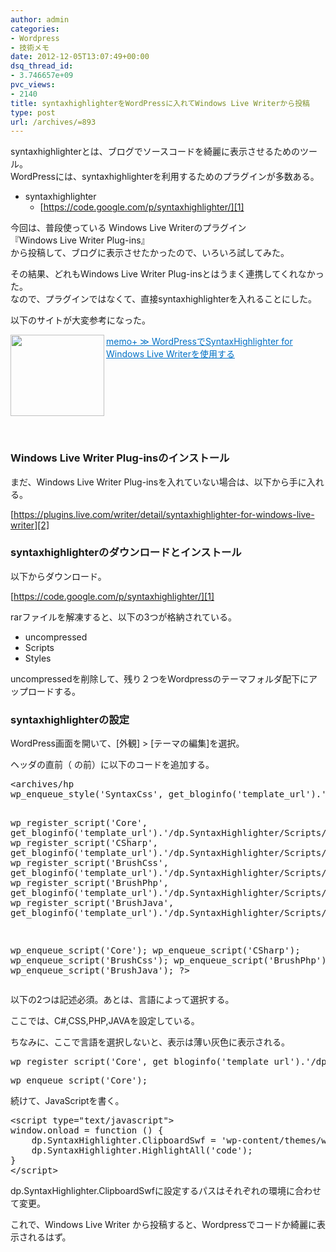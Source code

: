 ```yaml
---
author: admin
categories:
- Wordpress
- 技術メモ
date: 2012-12-05T13:07:49+00:00
dsq_thread_id:
- 3.746657e+09
pvc_views:
- 2140
title: syntaxhighlighterをWordPressに入れてWindows Live Writerから投稿
type: post
url: /archives/=893
---
```


syntaxhighlighterとは、ブログでソースコードを綺麗に表示させるためのツール。   
WordPressには、syntaxhighlighterを利用するためのプラグインが多数ある。

  * syntaxhighlighter 
      * [https://code.google.com/p/syntaxhighlighter/][1] 

今回は、普段使っている Windows Live Writerのプラグイン   
『Windows Live Writer Plug-ins』   
から投稿して、ブログに表示させたかったので、いろいろ試してみた。

その結果、どれもWindows Live Writer Plug-insとはうまく連携してくれなかった。   
なので、プラグインではなくて、直接syntaxhighlighterを入れることにした。

以下のサイトが大変参考になった。

<a href="https://cre.main.jp/wp/archives/454" target="_blank"><img class="alignleft" border="0" alt="" align="left" src="https://capture.heartrails.com/150x130/shadow?https://cre.main.jp/wp/archives/454" width="150" height="130" /></a> <a style="color: #0070c5" href="https://cre.main.jp/wp/archives/454" target="_blank">memo+ ≫ WordPressでSyntaxHighlighter for Windows Live Writerを使用する</a>    <img border="0" alt="" src="https://b.hatena.ne.jp/entry/image/https://cre.main.jp/wp/archives/454" />  <br style="clear: both" />

&#160;

### Windows Live Writer Plug-insのインストール

まだ、Windows Live Writer Plug-insを入れていない場合は、以下から手に入れる。

[https://plugins.live.com/writer/detail/syntaxhighlighter-for-windows-live-writer][2]

### syntaxhighlighterのダウンロードとインストール

以下からダウンロード。

[https://code.google.com/p/syntaxhighlighter/][1]

rarファイルを解凍すると、以下の3つが格納されている。

  * uncompressed
  * Scripts
  * Styles

uncompressedを削除して、残り２つをWordpressのテーマフォルダ配下にアップロードする。

### syntaxhighlighterの設定

WordPress画面を開いて、[外観] > [テーマの編集]を選択。

ヘッダの直前（ </head>の前）に以下のコードを追加する。

<div style="padding-bottom: 0px; margin: 0px; padding-left: 0px; padding-right: 0px; display: inline; float: none; padding-top: 0px" id="scid:812469c5-0cb0-4c63-8c15-c81123a09de7:42befccb-2636-40cd-a3ef-f61b821093ce" class="wlWriterEditableSmartContent">
  <pre name="code" class="php">&lt;archives/hp
wp_enqueue_style('SyntaxCss', get_bloginfo('template_url').'/dp.SyntaxHighlighter/Styles/SyntaxHighlighter.css');
 
wp_register_script('Core', get_bloginfo('template_url').'/dp.SyntaxHighlighter/Scripts/shCore.js');
wp_register_script('CSharp', get_bloginfo('template_url').'/dp.SyntaxHighlighter/Scripts/shBrushCSharp.js');
wp_register_script('BrushCss', get_bloginfo('template_url').'/dp.SyntaxHighlighter/Scripts/shBrushCss.js');
wp_register_script('BrushPhp', get_bloginfo('template_url').'/dp.SyntaxHighlighter/Scripts/shBrushPhp.js');
wp_register_script('BrushJava', get_bloginfo('template_url').'/dp.SyntaxHighlighter/Scripts/shBrushJava.js');
 
wp_enqueue_script('Core');
wp_enqueue_script('CSharp');
wp_enqueue_script('BrushCss');
wp_enqueue_script('BrushPhp');
wp_enqueue_script('BrushJava');
?&gt;
</pre>
</div>

以下の2つは記述必須。あとは、言語によって選択する。
    
  
ここでは、C#,CSS,PHP,JAVAを設定している。

ちなみに、ここで言語を選択しないと、表示は薄い灰色に表示される。

<div style="padding-bottom: 0px; margin: 0px; padding-left: 0px; padding-right: 0px; display: inline; float: none; padding-top: 0px" id="scid:812469c5-0cb0-4c63-8c15-c81123a09de7:877bf046-b73b-4742-89e9-846c3d9d5d12" class="wlWriterEditableSmartContent">
  <pre name="code" class="php">wp_register_script('Core', get_bloginfo('template_url').'/dp.SyntaxHighlighter/Scripts/shCore.js');</pre>
</div>

<div style="padding-bottom: 0px; margin: 0px; padding-left: 0px; padding-right: 0px; display: inline; float: none; padding-top: 0px" id="scid:812469c5-0cb0-4c63-8c15-c81123a09de7:2b893b21-d66c-4589-bc83-3097bbffef59" class="wlWriterEditableSmartContent">
  <pre name="code" class="php">wp_enqueue_script('Core');</pre>
</div>

続けて、JavaScriptを書く。

<div style="padding-bottom: 0px; margin: 0px; padding-left: 0px; padding-right: 0px; display: inline; float: none; padding-top: 0px" id="scid:812469c5-0cb0-4c63-8c15-c81123a09de7:38692859-1e66-46cc-bbed-7dc980f36cde" class="wlWriterEditableSmartContent">
  <pre name="code" class="js">&lt;script type="text/javascript"&gt;
window.onload = function () {
    dp.SyntaxHighlighter.ClipboardSwf = 'wp-content/themes/wp/dp.SyntaxHighlighter/Scripts/clipboard.swf';
    dp.SyntaxHighlighter.HighlightAll('code');
}
&lt;/script&gt;
</pre>
</div>

dp.SyntaxHighlighter.ClipboardSwfに設定するパスはそれぞれの環境に合わせて変更。

これで、Windows Live Writer から投稿すると、Wordpressでコードか綺麗に表示されるはず。

 [1]: https://code.google.com/p/syntaxhighlighter/ "https://code.google.com/p/syntaxhighlighter/"
 [2]: https://plugins.live.com/writer/detail/syntaxhighlighter-for-windows-live-writer "https://plugins.live.com/writer/detail/syntaxhighlighter-for-windows-live-writer"
